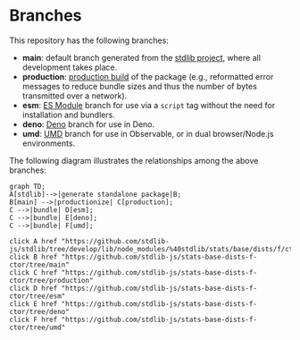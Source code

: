 <!--

@license Apache-2.0

Copyright (c) 2022 The Stdlib Authors.

Licensed under the Apache License, Version 2.0 (the "License");
you may not use this file except in compliance with the License.
You may obtain a copy of the License at

    http://www.apache.org/licenses/LICENSE-2.0

Unless required by applicable law or agreed to in writing, software
distributed under the License is distributed on an "AS IS" BASIS,
WITHOUT WARRANTIES OR CONDITIONS OF ANY KIND, either express or implied.
See the License for the specific language governing permissions and
limitations under the License.

-->

# Branches

This repository has the following branches:

-   **main**: default branch generated from the [stdlib project][stdlib-url], where all development takes place.
-   **production**: [production build][production-url] of the package (e.g., reformatted error messages to reduce bundle sizes and thus the number of bytes transmitted over a network).
-   **esm**: [ES Module][esm-url] branch for use via a `script` tag without the need for installation and bundlers.
-   **deno**: [Deno][deno-url] branch for use in Deno.
-   **umd**: [UMD][umd-url] branch for use in Observable, or in dual browser/Node.js environments.

The following diagram illustrates the relationships among the above branches:

```mermaid
graph TD;
A[stdlib]-->|generate standalone package|B;
B[main] -->|productionize| C[production];
C -->|bundle| D[esm];
C -->|bundle| E[deno];
C -->|bundle| F[umd];

click A href "https://github.com/stdlib-js/stdlib/tree/develop/lib/node_modules/%40stdlib/stats/base/dists/f/ctor"
click B href "https://github.com/stdlib-js/stats-base-dists-f-ctor/tree/main"
click C href "https://github.com/stdlib-js/stats-base-dists-f-ctor/tree/production"
click D href "https://github.com/stdlib-js/stats-base-dists-f-ctor/tree/esm"
click E href "https://github.com/stdlib-js/stats-base-dists-f-ctor/tree/deno"
click F href "https://github.com/stdlib-js/stats-base-dists-f-ctor/tree/umd"
```

[stdlib-url]: https://github.com/stdlib-js/stdlib/tree/develop/lib/node_modules/%40stdlib/stats/base/dists/f/ctor
[production-url]: https://github.com/stdlib-js/stats-base-dists-f-ctor/tree/production
[deno-url]: https://github.com/stdlib-js/stats-base-dists-f-ctor/tree/deno
[umd-url]: https://github.com/stdlib-js/stats-base-dists-f-ctor/tree/umd
[esm-url]: https://github.com/stdlib-js/stats-base-dists-f-ctor/tree/esm